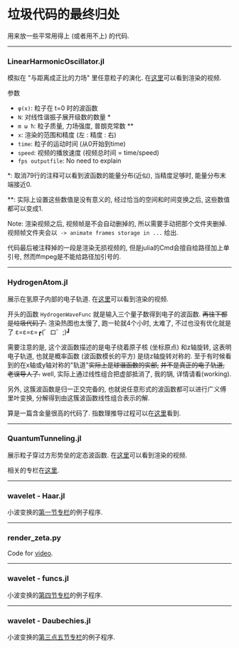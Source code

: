 # 垃圾代码的最终归处

用来放一些平常用得上 (或者用不上) 的代码.

---

### **LinearHarmonicOscillator.jl**

模拟在 "与距离成正比的力场" 里任意粒子的演化.
在[这里](https://www.bilibili.com/video/BV1HQ4y1B7ia/)可以看到渲染的视频.

参数
 + `φ(x)`: 粒子在 t=0 时的波函数
 + `N`: 对线性谐振子展开级数的数量 *
 + `m ω ħ`: 粒子质量, 力场强度, 普朗克常数 **
 + `x`: 渲染的范围和精度 (左 : 精度 : 右)
 + `time`: 粒子的运动时间 (从0开始到time)
 + `speed`: 视频的播放速度 (视频总时间 = time/speed)
 + `fps outputfile`: No need to explain

*: 取消79行的注释可以看到波函数的能量分布(近似), 当精度足够时, 能量分布末端接近0.

**: 实际上设置这些数值是没有意义的, 经过恰当的空间和时间变换之后, 这些数值都可以变成1.

Note: 渲染视频之后, 视频帧是不会自动删掉的, 所以需要手动把那个文件夹删掉.
视频帧文件夹会以` -> animate frames storage in ...` 给出.

代码最后被注释掉的一段是渲染无损视频的, 但是julia的Cmd会擅自给路径加上单引号,
然而ffmpeg是不能给路径加引号的.

---

### **HydrogenAtom.jl**

展示在氢原子内部的电子轨道.
在[这里](https://www.bilibili.com/video/BV1AL411G7mX/)可以看到渲染的视频.

开头的函数 `HydrogenWaveFunc` 就是输入三个量子数得到电子的波函数. ~~再往下都是垃圾代码了.~~
渲染热图也太慢了, 跑一轮就4个小时, 太难了, 不过也没有优化就是了 ε=ε=ε=┏(゜ロ゜;)┛

需要注意的是, 这个波函数描述的是电子绕着原子核 (坐标原点) 和z轴旋转, 这表明电子轨道, 也就是概率函数 
(波函数模长的平方) 是绕z轴旋转对称的. 至于有时候看到的在x轴或y轴对称的"轨道"~~实际上是球谐函数的实部,~~
~~并不是真正的电子轨道, 老误导人了.~~ well, 实际上通过线性组合把虚部抵消了, 我的锅,  详情请看(working).

另外, 这簇波函数是归一正交完备的, 也就说任意形式的波函数都可以进行广义傅里叶变换, 
分解得到由这簇波函数线性组合表示的解.

算是一篇含金量很高的代码了. 指数理推导过程可以在[这里](https://www.bilibili.com/read/cv13687736)看到.

---

### **QuantumTunneling.jl**

展示粒子穿过方形势垒的定态波函数.
在[这里](https://www.bilibili.com/video/BV1bL411g7SK/)可以看到渲染的视频.

相关的专栏在[这里](https://www.bilibili.com/read/cv13656703).

---

### **wavelet - Haar.jl**

小波变换的[第一节专栏](https://www.bilibili.com/read/cv14495235)的例子程序.

---

### **render_zeta.py**

Code for [video](https://www.bilibili.com/video/BV1H54y1B7gB).

---

### **wavelet - funcs.jl**

小波变换的[第四节专栏](https://www.bilibili.com/read/cv14836786)的例子程序.

---

### **wavelet - Daubechies.jl**

小波变换的[第三点五节专栏](https://www.bilibili.com/read/cv14904479)的例子程序.
